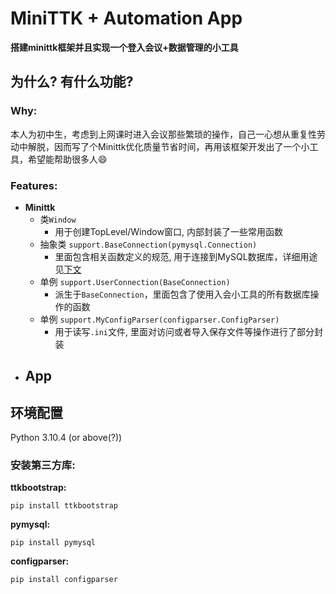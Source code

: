 # MiniTTK + Automation App

**搭建minittk框架并且实现一个登入会议+数据管理的小工具**

## 为什么? 有什么功能?

### Why:

本人为初中生，考虑到上网课时进入会议那些繁琐的操作，自己一心想从重复性劳动中解脱，因而写了个Minittk优化质量节省时间，再用该框架开发出了一个小工具，希望能帮助很多人:smile:

### Features:

- **Minittk**
  - 类`Window`
    - 用于创建TopLevel/Window窗口, 内部封装了一些常用函数
  - 抽象类 `support.BaseConnection(pymysql.Connection)`
    - 里面包含相关函数定义的规范, 用于连接到MySQL数据库，详细用途见<a href='#env'>下文</a>
  - 单例 `support.UserConnection(BaseConnection)`
    - 派生于`BaseConnection`，里面包含了使用入会小工具的所有数据库操作的函数
  - 单例 `support.MyConfigParser(configparser.ConfigParser)`
    - 用于读写`.ini`文件, 里面对访问或者导入保存文件等操作进行了部分封装
- **App**
  - 

<h2 id='env'>环境配置</h2>

Python 3.10.4 (or above(?))

### 安装第三方库:

**ttkbootstrap:**

```
pip install ttkbootstrap
```

**pymysql:**

```
pip install pymysql
```

**configparser:**

```
pip install configparser
```


